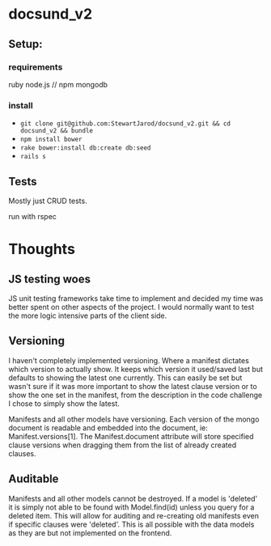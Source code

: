 # docsund_v2

## Setup:
### requirements
ruby
node.js // npm
mongodb

### install
- ```git clone git@github.com:StewartJarod/docsund_v2.git && cd docsund_v2 && bundle```
- ```npm install bower```
- ```rake bower:install db:create db:seed```
- ```rails s```

## Tests
Mostly just CRUD tests.

run with rspec

# Thoughts
## JS testing woes
JS unit testing frameworks take time to implement and decided my time was better spent on other aspects of the project. I would normally want to test the more logic intensive parts of the client side.

## Versioning
I haven't completely implemented versioning. Where a manifest dictates which version to actually show. It keeps which version it used/saved last but defaults to showing the latest one currently. This can easily be set but wasn't sure if it was more important to show the latest clause version or to show the one set in the manifest, from the description in the code challenge I chose to simply show the latest.

Manifests and all other models have versioning. Each version of the mongo document is readable and embedded into the document, ie: Manifest.versions[1]. The Manifest.document attribute will store specified clause versions when dragging them from the list of already created clauses.

## Auditable
Manifests and all other models cannot be destroyed. If a model is 'deleted' it is simply not able to be found with Model.find(id) unless you query for a deleted item. This will allow for auditing and re-creating old manifests even if specific clauses were 'deleted'. This is all possible with the data models as they are but not implemented on the frontend.

